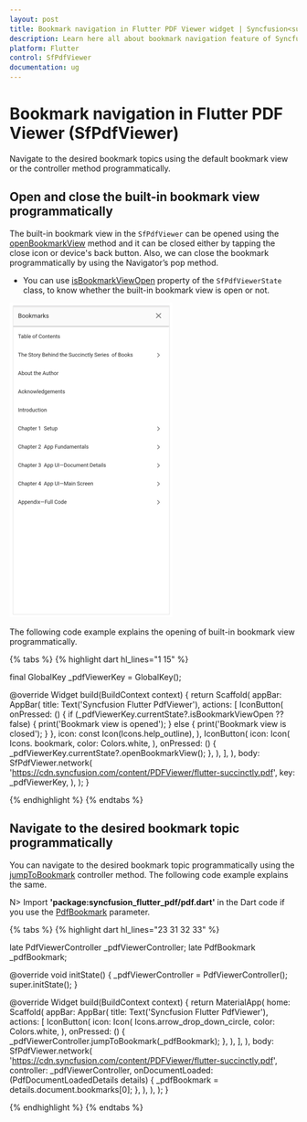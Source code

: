 ```yaml
---
layout: post
title: Bookmark navigation in Flutter PDF Viewer widget | Syncfusion<sup>&reg;</sup>
description: Learn here all about bookmark navigation feature of Syncfusion<sup>&reg;</sup> Flutter PDF Viewer (SfPdfViewer) widget and more.
platform: Flutter
control: SfPdfViewer
documentation: ug
---
```


# Bookmark navigation in Flutter PDF Viewer (SfPdfViewer)

Navigate to the desired bookmark topics using the default bookmark view or the controller method programmatically.  

## Open and close the built-in bookmark view programmatically

The built-in bookmark view in the `SfPdfViewer` can be opened using the [openBookmarkView](https://pub.dev/documentation/syncfusion_flutter_pdfviewer/latest/pdfviewer/SfPdfViewerState/openBookmarkView.html) method and it can be closed either by tapping the close icon or device's back button. Also, we can close the bookmark programmatically by using the Navigator’s pop method. 

* You can use [isBookmarkViewOpen](https://pub.dev/documentation/syncfusion_flutter_pdfviewer/latest/pdfviewer/SfPdfViewerState/isBookmarkViewOpen.html) property of the `SfPdfViewerState` class, to know whether the built-in bookmark view is open or not.

![Bookmark view](images/bookmark-navigation/bookmark_view.png)

The following code example explains the opening of built-in bookmark view programmatically.

{% tabs %}
{% highlight dart hl_lines="1 15" %}

final GlobalKey<SfPdfViewerState> _pdfViewerKey = GlobalKey();

@override
Widget build(BuildContext context) {
  return Scaffold(
    appBar: AppBar(
      title: Text('Syncfusion Flutter PdfViewer'),
      actions: <Widget>[
        IconButton(
          onPressed: () {
            if (_pdfViewerKey.currentState?.isBookmarkViewOpen ?? false) {
              print('Bookmark view is opened');
            } else {
              print('Bookmark view is closed');
            }
          },
          icon: const Icon(Icons.help_outline),
        ),
        IconButton(
          icon: Icon(
            Icons. bookmark,
            color: Colors.white,
          ),
          onPressed: () {
            _pdfViewerKey.currentState?.openBookmarkView();
          },
        ), 
      ],
    ),
    body: SfPdfViewer.network(
      'https://cdn.syncfusion.com/content/PDFViewer/flutter-succinctly.pdf',
      key: _pdfViewerKey,
    ),
  );
}

{% endhighlight %}
{% endtabs %}

## Navigate to the desired bookmark topic programmatically

You can navigate to the desired bookmark topic programmatically using the [jumpToBookmark](https://pub.dev/documentation/syncfusion_flutter_pdfviewer/latest/pdfviewer/PdfViewerController/jumpToBookmark.html) controller method. The following code example explains the same.

N> Import **'package:syncfusion_flutter_pdf/pdf.dart'** in the Dart code if you use the [PdfBookmark](https://pub.dev/documentation/syncfusion_flutter_pdf/latest/pdf/PdfBookmark-class.html) parameter.

{% tabs %}
{% highlight dart hl_lines="23 31 32 33" %}

late PdfViewerController _pdfViewerController;
late PdfBookmark _pdfBookmark;

@override
void initState() {
  _pdfViewerController = PdfViewerController();
  super.initState();
}

@override
Widget build(BuildContext context) {
  return MaterialApp(
    home: Scaffold(
      appBar: AppBar(
        title: Text('Syncfusion Flutter PdfViewer'),
        actions: <Widget>[
          IconButton(
            icon: Icon(
              Icons.arrow_drop_down_circle,
              color: Colors.white,
            ),
            onPressed: () {
              _pdfViewerController.jumpToBookmark(_pdfBookmark);
            },
          ),
        ],
      ),
      body: SfPdfViewer.network(
        'https://cdn.syncfusion.com/content/PDFViewer/flutter-succinctly.pdf',
        controller: _pdfViewerController,
        onDocumentLoaded: (PdfDocumentLoadedDetails details) {
          _pdfBookmark = details.document.bookmarks[0];
        },
      ),
    ),
  );
}

{% endhighlight %}
{% endtabs %}